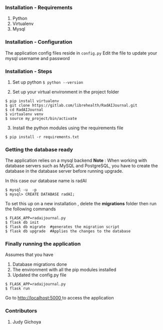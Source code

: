 ### Installation - Requirements 
1. Python 
2. Virtualenv 
3. Mysql 


### Installation - Configuration 

The application config files reside in  ```config.py```
Edit the file to update your mysql username and password

### Installation - Steps

1. Set up python 
```$ python --version```

2. Set up your virtual environment in the project folder
```
$ pip install virtualenv
$ git clone https://gitlab.com/librehealth/RadAIJournal.git
$ cd RadAIJournal
$ virtualenv venv
$ source my_project/bin/activate
```

3. Install the python modules using the requirements file
```
$ pip install -r requirements.txt
```

### Getting the database ready 

The application relies on a  mysql backend 
**Note** : When working with database servers such as MySQL and PostgreSQL, you have to create the database in the database server before running upgrade.

In this case our database name is radAI
```
$ mysql -u  -p
$ mysql> CREATE DATABASE radAI;
```

To set this up on a new installation , delete the **migrations** folder  then run the following commands

```
$ FLASK_APP=radaijournal.py
$ flask db init
$ flask db migrate  #generates the migration script 
$ flask db upgrade  #Applies the changes to the database 
```


### Finally running the application 

Assumes that you have 
1. Database migrations done 
2. The environment with all the pip modules installed 
3. Updated the config.py file 

```
$ FLASK_APP=radaijournal.py
$ flask run
```

Go to <a href="http://localhost:5000"> http://localhost:5000 </a>to access the application

### Contributors 
1. Judy Gichoya 